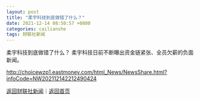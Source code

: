 ```yaml
---
layout: post
title: "柔宇科技到底做错了什么？"
date: 2021-12-14 08:50:57 +0800
categories: cailianshe
tags: 财联社新闻
---
```

柔宇科技到底做错了什么？
柔宇科技日前不断曝出资金链紧张、全员欠薪的负面新闻。

<http://choicewzp1.eastmoney.com/html_News/NewsShare.html?infoCode=NW202112142212490424>

[返回财联社新闻](//finews.withounder.com/cailianshe/)｜[返回首页](//finews.withounder.com/)